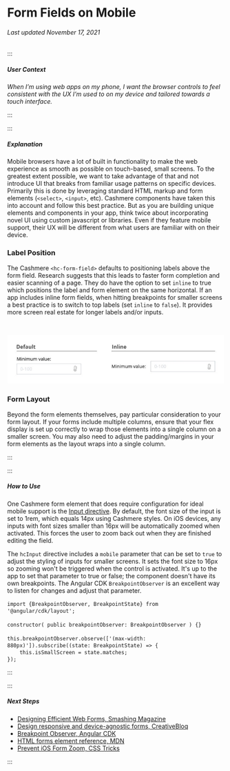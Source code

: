 # Form Fields on Mobile

###### Last updated November 17, 2021

:::

##### User Context

*When I’m using web apps on my phone, I want the browser controls to feel consistent with the UX I’m used to on my device and tailored towards a touch interface.*

:::

:::

##### Explanation

Mobile browsers have a lot of built in functionality to make the web experience as smooth as possible on touch-based, small screens. To the greatest extent possible, we want to take advantage of that and not introduce UI that breaks from familiar usage patterns on specific devices. Primarily this is done by leveraging standard HTML markup and form elements (`<select>`, `<input>`, etc). Cashmere components have taken this into account and follow this best practice. But as you are building unique elements and components in your app, think twice about incorporating novel UI using custom javascript or libraries. Even if they feature mobile support, their UX will be different from what users are familiar with on their device.

### Label Position

The Cashmere `<hc-form-field>` defaults to positioning labels above the form field. Research suggests that this leads to faster form completion and easier scanning of a page. They do have the option to set `inline` to true which positions the label and form element on the same horizontal. If an app includes inline form fields, when hitting breakpoints for smaller screens a best practice is to switch to top labels (set `inline` to `false`). It provides more screen real estate for longer labels and/or inputs.

<br>

![Form Field Labels](./assets/guides/form-field-labels.jpg "Form Field Labels")

### Form Layout

Beyond the form elements themselves, pay particular consideration to your form layout. If your forms include multiple columns, ensure that your flex display is set up correctly to wrap those elements into a single column on a smaller screen. You may also need to adjust the padding/margins in your form elements as the layout wraps into a single column.

:::

:::

##### How to Use

One Cashmere form element that does require configuration for ideal mobile support is the [Input directive](https://cashmere.healthcatalyst.net/web/components/input/). By default, the font size of the input is set to 1rem, which equals 14px using Cashmere styles. On iOS devices, any inputs with font sizes smaller than 16px will be automatically zoomed when activated. This forces the user to zoom back out when they are finished editing the field.

The `hcInput` directive includes a `mobile` parameter that can be set to `true` to adjust the styling of inputs for smaller screens. It sets the font size to 16px so zooming won't be triggered when the control is activated. It's up to the app to set that parameter to true or false; the component doesn't have its own breakpoints. The Angular CDK `BreakpointObserver` is an excellent way to listen for changes and adjust that parameter.

```
import {BreakpointObserver, BreakpointState} from '@angular/cdk/layout';

constructor( public breakpointObserver: BreakpointObserver ) {}

this.breakpointObserver.observe(['(max-width: 880px)']).subscribe((state: BreakpointState) => {
    this.isSmallScreen = state.matches;
});
```
:::

:::

##### Next Steps

- [Designing Efficient Web Forms, Smashing Magazine](https://www.smashingmagazine.com/2017/06/designing-efficient-web-forms/)
- [Design responsive and device-agnostic forms, CreativeBloq](https://www.creativebloq.com/how-to/how-to-design-responsive-and-device-agnostic-forms)
- [Breakpoint Observer, Angular CDK](https://material.angular.io/cdk/layout/overview#breakpointobserver)
- [HTML forms element reference, MDN](https://developer.mozilla.org/en-US/docs/Web/HTML/Element#forms)
- [Prevent iOS Form Zoom, CSS Tricks](https://css-tricks.com/16px-or-larger-text-prevents-ios-form-zoom/)

:::

